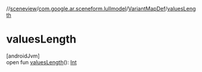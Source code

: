 //[sceneview](../../../index.md)/[com.google.ar.sceneform.lullmodel](../index.md)/[VariantMapDef](index.md)/[valuesLength](values-length.md)

# valuesLength

[androidJvm]\
open fun [valuesLength](values-length.md)(): [Int](https://kotlinlang.org/api/latest/jvm/stdlib/kotlin/-int/index.html)
